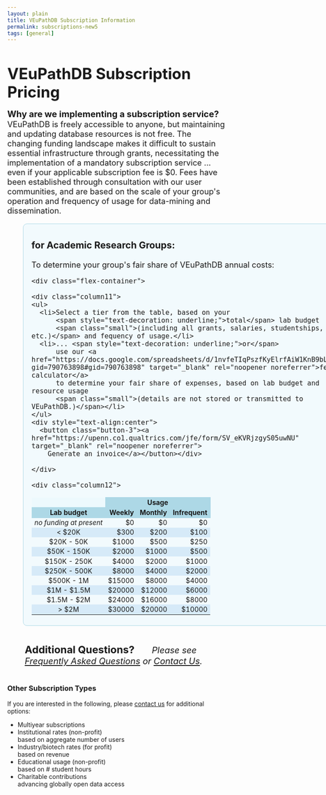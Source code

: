 ```yaml
---
layout: plain
title: VEuPathDB Subscription Information
permalink: subscriptions-new5
tags: [general]
---
```

<style>
  h1 {
    font-size: 2.5em;
    margin-bottom:0;
    padding-bottom:0;
    padding-top:0;
  }

  div.static-content {
    font-size:130%;
 
    h2 {
      font-size: 1.5em;
      font-weight:400;
      padding-bottom:0.5em;
    }
    h3 {
      margin-bottom:1em;
      padding-top:0.25em;
    }

    div.flex-container {
      display: flex;
    }
    @media (min-width: 700px) {
      .flex-container {
        flex-wrap:wrap
      }
      .button-3 {
        margin-bottom:1em;
      }
    }
   
    div.column0 {
      flex: 0 0 60%;
      min-width: 42em;
    } 
    div.column1 {
      border-radius: .5em;
      border: 1px solid lightblue;
      background: #e6f7fd78;
      padding: 0 1em 0.5em;
      margin-left: 2em;
      p {margin:0;}
    }
    div.column2 {
      position:relative;
      flex: 0 0 auto;
      border-radius: .5em;
      border: 1px solid #dbb667a6;
      background: #fdf9e696;
      padding: 0 1em 0;
      margin-left: 2em;
      max-width: 20em;
      p {margin:0;}
      li li {
        font-size: smaller;
        padding: 0;
      }
      li ul {
        padding-top: 0.5em;
        padding-bottom: 0.5em;
      }
    }
   
    div.column11 {
      flex: 0 0 45%;
    }
    div.column12 {
      flex: 0 0 auto;
      margin-left: 1em;
      p {
        font-size: 85%;
        font-weight: bold;
        background: lightblue;
        text-align: right;
        position: relative;
        right: 6em;
      }
    }

    ul {
      list-style-type: square;
    }
    .column11 ul {
      padding-left: 0;
      margin-top: 0;
    }
    .column11 li {
      padding-top: 1.5em;
      padding-bottom: 0.5em;
    }
    .column2 li {
      padding: 1em 1em;
    }

    table {
      font-size: 85%;
    }
    td {
      text-align: right;
      padding: 0.10em 0.4em;
    }
    thead td {
      font-weight: bold;
      border: 1px solid lightblue;
      background: lightblue;
    }
    tbody tr.alt td {
      background: #d6eaf8;
    }
    td.center {
      text-align: center;
    }


    .button-3 {
      font-size: 130%;
      background-color: green;
      border: 0.15em solid green;
      border-radius: 8px;
      box-shadow: rgba(27, 31, 35, 0.04) 0 1px 0, rgba(255, 255, 255, 0.25) 0 1px 0 inset;
      box-sizing: border-box;
      color: white;
      cursor: pointer;
      font-weight: 400;
      margin-top: 0.6em;
      padding: 0.4em 0.7em;
      transition: background-color 0.2s cubic-bezier(0.3, 0, 0.5, 1);
      touch-action: manipulation;
      vertical-align: middle;
    }
    .button-3:focus:not(:focus-visible):not(.focus-visible) {
      box-shadow: none;
      outline: none;
    }
    .button-3:hover {
      background-color: #2c974b;
    }
    .button-3:focus {
      box-shadow: rgba(46, 164, 79, .4) 0 0 0 3px;
      outline: none;
    }
    .button-3:active {
      background-color: #298e46;
      box-shadow: rgba(20, 70, 32, .2) 0 1px 0 inset;
    }
    .button-3 a {
      text-decoration: none;
      color: white;
    }
    span.small {
      font-size:85%;
      font-style:italic;
    }
    div.small {
      text-align: center;
      padding-top: 0.5em;
    }
  }
</style>

<h1>VEuPathDB Subscription Pricing</h1>

<div class="static-content">

  <div class="top">
    <p><b style="font-size:110%">Why are we implementing a subscription service?</b> VEuPathDB is freely accessible to anyone, but maintaining and updating database resources is not free. The changing funding landscape makes it difficult to sustain essential infrastructure through grants, necessitating the implementation of a mandatory subscription service ... even if your applicable subscription fee is $0. Fees have been established through consultation with our user communities, and are based on the scale of your group's operation and frequency of usage for data-mining and dissemination.</p>
  </div>

  <div class="flex-container">

  <div class="column0">

  <div class="column1">
    <h3>for Academic Research Groups:</h3>
    <p>To determine your group's fair share of VEuPathDB annual costs:</p>

    <div class="flex-container">

    <div class="column11">
    <ul>
      <li>Select a tier from the table, based on your 
          <span style="text-decoration: underline;">total</span> lab budget 
          <span class="small">(including all grants, salaries, studentships, etc.)</span> and fequency of usage.</li>
      <li>... <span style="text-decoration: underline;">or</span> 
          use our <a href="https://docs.google.com/spreadsheets/d/1nvfeTIqPszfKyElrfAiW1KnB9bL5BSqmVeux_7u9XEo/copy?gid=790763898#gid=790763898" target="_blank" rel="noopener noreferrer">fee calculator</a> 
          to determine your fair share of expenses, based on lab budget and resource usage
          <span class="small">(details are not stored or transmitted to VEuPathDB.)</span></li>
    </ul>
    <div style="text-align:center">
      <button class="button-3"><a href="https://upenn.co1.qualtrics.com/jfe/form/SV_eKVRjzgyS05uwNU" target="_blank" rel="noopener noreferrer">
        Generate an invoice</a></button></div>

    </div>

    <div class="column12">
  <table>

  <thead>
    <tr>
      <td style="border:0;background:#e6f7fd78;"></td>
      <td colspan="3" class="center">Usage</td>
    </tr>
    <tr>
      <td class="center">Lab budget</td>
      <td>Weekly</td>
      <td>Monthly</td>
      <td>Infrequent</td>
    </tr>
  </thead>

  <tbody><tr>
    <td><i>no funding at present</i></td>
    <td>$0</td>
    <td>$0</td>
    <td>$0</td>
  </tr>
  <tr class="alt">
    <td class="center">&lt; $20K</td>
    <td>$300</td>
    <td>$200</td>
    <td>$100</td>
  </tr>
  <tr>
    <td class="center">$20K - 50K</td>
    <td>$1000</td>
    <td>$500</td>
    <td>$250</td>
  </tr>
  <tr class="alt">
    <td class="center">$50K - 150K</td>
    <td>$2000</td>
    <td>$1000</td>
    <td>$500</td>
  </tr>
  <tr>
    <td class="center">$150K - 250K</td>
    <td>$4000</td>
    <td>$2000</td>
    <td>$1000</td>
  </tr>
  <tr class="alt">
    <td class="center">$250K - 500K</td>
    <td>$8000</td>
    <td>$4000</td>
    <td>$2000</td>
  </tr>
  <tr>
    <td class="center">$500K - 1M</td>
    <td>$15000</td>
    <td>$8000</td>
    <td>$4000</td>
  </tr>
  <tr class="alt">
    <td class="center">$1M - $1.5M</td>
    <td>$20000</td>
    <td>$12000</td>
    <td>$6000</td>
  </tr>
  <tr>
    <td class="center">$1.5M - $2M</td>
    <td>$24000</td>
    <td>$16000</td>
    <td>$8000</td>
  </tr>
  <tr class="alt">
    <td class="center">&gt; $2M</td>
    <td>$30000</td>
    <td>$20000</td>
    <td>$10000</td>
  </tr></tbody>

  </table>
    </div>
    </div>

  </div>  <!-- end of column1 -->


  <div style="margin:2em 2em;font-size: 110%">
    <h3 style="display:inline">Additional Questions?</h3><p style="padding-left:2em;display:inline"><i>Please see
      <a href="/a/app/static-content/faq.html">Frequently Asked Questions</a> or <a href="/a/app/contact-us">Contact Us</a>.</i></p>
  </div>


  </div>  <!-- end of column0 -->

  <div class="column2">     
    <h3>Other Subscription Types</h3>
    <p>If you are interested in the following, please
      <a href="mailto:subscriptions@veupathdb.org">contact us</a> for additional options:</p>
    <ul>
        <li>Multiyear subscriptions</li>
        <li>Institutional rates (non-profit) <br><span class="small">based on aggregate number of users</span></li>
        <li>Industry/biotech rates (for profit) <br><span class="small">based on revenue</span></li>
        <li>Educational usage (non-profit) <br><span class="small">based on # student hours</span></li>
        <li>Charitable contributions<br><span class="small">advancing globally open data access</span></li>
    </ul>
  </div>  <!-- end of column2 -->
  </div>


</div>

